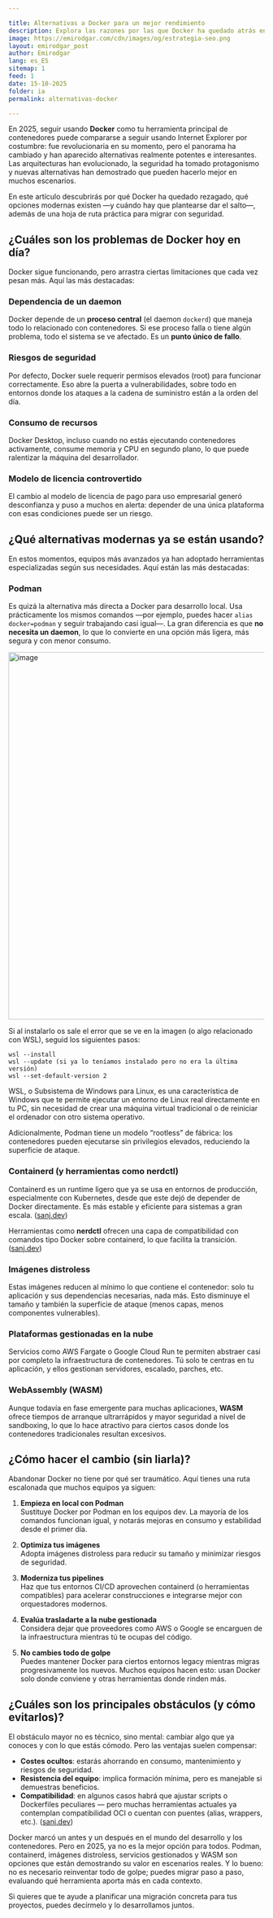 ```yaml
---

title: Alternativas a Docker para un mejor rendimiento 
description: Explora las razones por las que Docker ha quedado atrás en 2025 y descubre las mejores alternativas modernas para contenedores y despliegues seguros.  
image: https://emirodgar.com/cdn/images/og/estrategia-seo.png  
layout: emirodgar_post  
author: Emirodgar  
lang: es_ES  
sitemap: 1  
feed: 1  
date: 15-10-2025  
folder: ia  
permalink: alternativas-docker  

---
```


En 2025, seguir usando **Docker** como tu herramienta principal de contenedores puede compararse a seguir usando Internet Explorer por costumbre: fue revolucionaria en su momento, pero el panorama ha cambiado y han aparecido alternativas realmente potentes e interesantes. Las arquitecturas han evolucionado, la seguridad ha tomado protagonismo y nuevas alternativas han demostrado que pueden hacerlo mejor en muchos escenarios.

En este artículo descubrirás por qué Docker ha quedado rezagado, qué opciones modernas existen —y cuándo hay que plantearse dar el salto—, además de una hoja de ruta práctica para migrar con seguridad.

## ¿Cuáles son los problemas de Docker hoy en día?

Docker sigue funcionando, pero arrastra ciertas limitaciones que cada vez pesan más. Aquí las más destacadas:

### Dependencia de un daemon

Docker depende de un **proceso central** (el daemon `dockerd`) que maneja todo lo relacionado con contenedores. Si ese proceso falla o tiene algún problema, todo el sistema se ve afectado. Es un **punto único de fallo**.

### Riesgos de seguridad

Por defecto, Docker suele requerir permisos elevados (root) para funcionar correctamente. Eso abre la puerta a vulnerabilidades, sobre todo en entornos donde los ataques a la cadena de suministro están a la orden del día.

### Consumo de recursos

Docker Desktop, incluso cuando no estás ejecutando contenedores activamente, consume memoria y CPU en segundo plano, lo que puede ralentizar la máquina del desarrollador.

### Modelo de licencia controvertido

El cambio al modelo de licencia de pago para uso empresarial generó desconfianza y puso a muchos en alerta: depender de una única plataforma con esas condiciones puede ser un riesgo.


## ¿Qué alternativas modernas ya se están usando?

En estos momentos, equipos más avanzados ya han adoptado herramientas especializadas según sus necesidades. Aquí están las más destacadas:

### Podman

Es quizá la alternativa más directa a Docker para desarrollo local. Usa prácticamente los mismos comandos —por ejemplo, puedes hacer `alias docker=podman` y seguir trabajando casi igual—. La gran diferencia es que **no necesita un daemon**, lo que lo convierte en una opción más ligera, más segura y con menor consumo. 

<img width="722" class="img-responsive" alt="image" src="https://github.com/user-attachments/assets/61d940c0-8d96-4679-967a-c0afd5500f64" />

Si al instalarlo os sale el error que se ve en la imagen (o algo relacionado con WSL), seguid los siguientes pasos:

```
wsl --install
wsl --update (si ya lo teníamos instalado pero no era la última versión)
wsl --set-default-version 2

```

WSL, o Subsistema de Windows para Linux, es una característica de Windows que te permite ejecutar un entorno de Linux real directamente en tu PC, sin necesidad de crear una máquina virtual tradicional o de reiniciar el ordenador con otro sistema operativo.

Adicionalmente, Podman tiene un modelo “rootless” de fábrica: los contenedores pueden ejecutarse sin privilegios elevados, reduciendo la superficie de ataque.

### Containerd (y herramientas como nerdctl)

Containerd es un runtime ligero que ya se usa en entornos de producción, especialmente con Kubernetes, desde que este dejó de depender de Docker directamente. Es más estable y eficiente para sistemas a gran escala. ([sanj.dev](https://sanj.dev/post/docker-vs-podman-comparison?utm_source=chatgpt.com))

Herramientas como **nerdctl** ofrecen una capa de compatibilidad con comandos tipo Docker sobre containerd, lo que facilita la transición. ([sanj.dev](https://sanj.dev/post/docker-vs-podman-comparison?utm_source=chatgpt.com))

### Imágenes distroless

Estas imágenes reducen al mínimo lo que contiene el contenedor: solo tu aplicación y sus dependencias necesarias, nada más. Esto disminuye el tamaño y también la superficie de ataque (menos capas, menos componentes vulnerables).

### Plataformas gestionadas en la nube

Servicios como AWS Fargate o Google Cloud Run te permiten abstraer casi por completo la infraestructura de contenedores. Tú solo te centras en tu aplicación, y ellos gestionan servidores, escalado, parches, etc.

### WebAssembly (WASM)

Aunque todavía en fase emergente para muchas aplicaciones, **WASM** ofrece tiempos de arranque ultrarrápidos y mayor seguridad a nivel de sandboxing, lo que lo hace atractivo para ciertos casos donde los contenedores tradicionales resultan excesivos.


## ¿Cómo hacer el cambio (sin liarla)?

Abandonar Docker no tiene por qué ser traumático. Aquí tienes una ruta escalonada que muchos equipos ya siguen:

1. **Empieza en local con Podman**  
   Sustituye Docker por Podman en los equipos dev. La mayoría de los comandos funcionan igual, y notarás mejoras en consumo y estabilidad desde el primer día.

2. **Optimiza tus imágenes**  
   Adopta imágenes distroless para reducir su tamaño y minimizar riesgos de seguridad.

3. **Moderniza tus pipelines**  
   Haz que tus entornos CI/CD aprovechen containerd (o herramientas compatibles) para acelerar construcciones e integrarse mejor con orquestadores modernos.

4. **Evalúa trasladarte a la nube gestionada**  
   Considera dejar que proveedores como AWS o Google se encarguen de la infraestructura mientras tú te ocupas del código.

5. **No cambies todo de golpe**  
   Puedes mantener Docker para ciertos entornos legacy mientras migras progresivamente los nuevos. Muchos equipos hacen esto: usan Docker solo donde conviene y otras herramientas donde rinden más. 


## ¿Cuáles son los principales obstáculos (y cómo evitarlos)?

El obstáculo mayor no es técnico, sino mental: cambiar algo que ya conoces y con lo que estás cómodo. Pero las ventajas suelen compensar:

- **Costes ocultos**: estarás ahorrando en consumo, mantenimiento y riesgos de seguridad.  
- **Resistencia del equipo**: implica formación mínima, pero es manejable si demuestras beneficios.  
- **Compatibilidad**: en algunos casos habrá que ajustar scripts o Dockerfiles peculiares — pero muchas herramientas actuales ya contemplan compatibilidad OCI o cuentan con puentes (alias, wrappers, etc.). ([sanj.dev](https://sanj.dev/post/docker-vs-podman-comparison?utm_source=chatgpt.com))

Docker marcó un antes y un después en el mundo del desarrollo y los contenedores. Pero en 2025, ya no es la mejor opción para todos. 
Podman, containerd, imágenes distroless, servicios gestionados y WASM son opciones que están demostrando su valor en escenarios reales. Y lo bueno: no es necesario reinventar todo de golpe; puedes migrar paso a paso, evaluando qué herramienta aporta más en cada contexto.

Si quieres que te ayude a planificar una migración concreta para tus proyectos, puedes decírmelo y lo desarrollamos juntos.
